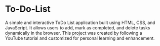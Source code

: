 # To-Do-List
A simple and interactive ToDo List application built using HTML, CSS, and JavaScript. It allows users to add, mark as completed, and delete tasks dynamically in the browser. This project was created by following a YouTube tutorial and customized for personal learning and enhancement.
